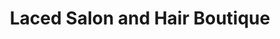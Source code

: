 ---
title: "Laced Salon and Hair Boutique"
url: /buffalo/laced-salon-and-hair-boutique/
shop: Friseur
---